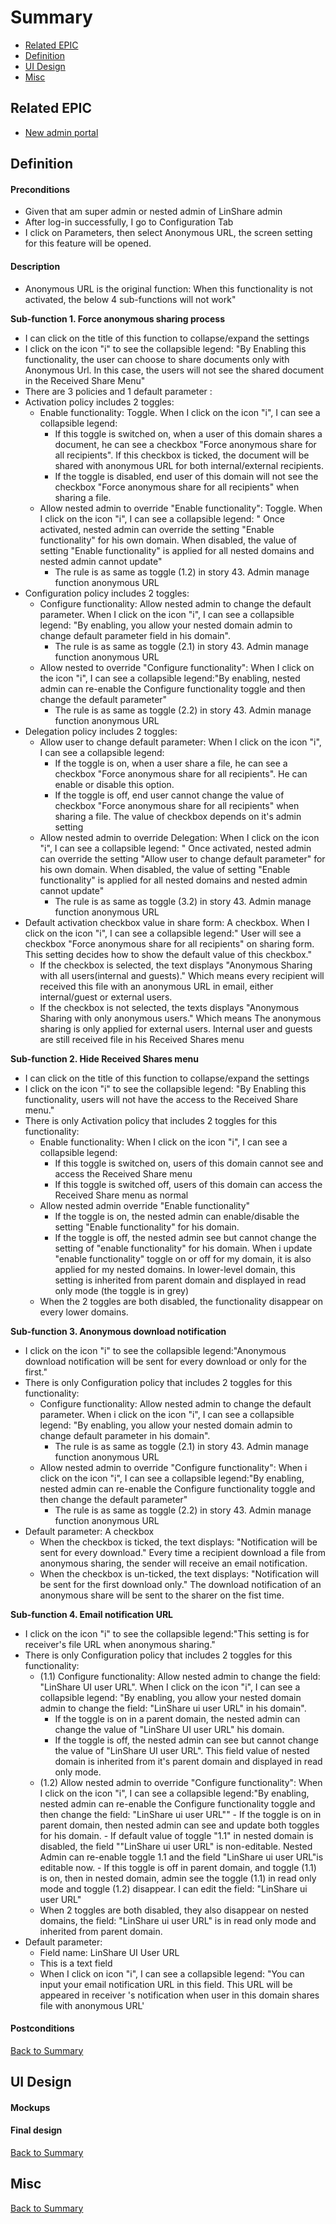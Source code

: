 # Summary

* [Related EPIC](#related-epic)
* [Definition](#definition)
* [UI Design](#ui-design)
* [Misc](#misc)

## Related EPIC

* [New admin portal](./README.md)

## Definition

#### Preconditions

- Given that am super admin or nested admin of LinShare admin
- After log-in successfully, I go to Configuration Tab
- I click on Parameters, then select Anonymous URL, the screen setting for this feature will be opened.

#### Description

- Anonymous URL is the original function: When this functionality is not activated, the below 4 sub-functions will not work"

**Sub-function 1. Force anonymous sharing process**
- I can click on the title of this function to collapse/expand the settings
- I click on the icon "i" to see the collapsible legend: "By Enabling this functionality, the user can choose to share documents only with Anonymous Url. In this case, the users will not see the shared document in the Received Share Menu"
- There are 3 policies and 1 default parameter :
- Activation policy includes 2 toggles:
    -  Enable functionality: Toggle. When I click on the icon "i", I can see a collapsible legend:
        - If this toggle is switched on, when a user of this domain shares a document, he can see a checkbox "Force anonymous share for all recipients". If this checkbox is ticked, the document will be shared with anonymous URL for both internal/external recipients.
        - If the toggle is disabled, end user of this domain  will not see the checkbox "Force anonymous share for all recipients" when sharing a file.
    -  Allow nested admin to override "Enable functionality": Toggle. When I click on the icon "i", I can see a collapsible legend: " Once activated, nested admin can override the setting "Enable  functionality" for his own domain. When disabled, the value of setting "Enable functionality" is applied for all nested domains and nested admin cannot update"
        - The rule is as same as toggle (1.2) in story 43. Admin manage function anonymous URL
- Configuration policy includes 2 toggles:
    -  Configure functionality: Allow nested admin to change the default parameter. When I click on the icon "i", I can see a collapsible legend: "By enabling, you allow your nested domain admin to change default parameter field in his domain".
        - The rule is as same as toggle (2.1) in story 43. Admin manage function anonymous URL
    -  Allow nested to override "Configure functionality": When I click on the icon "i", I can see a collapsible legend:"By enabling, nested admin can re-enable the Configure functionality toggle and then change the default parameter"
        - The rule is as same as toggle (2.2) in story 43. Admin manage function anonymous URL
- Delegation policy includes 2 toggles:
    -  Allow user to change default parameter:  When I click on the icon "i", I can see a collapsible legend:
        - If the toggle is on, when a user share a file, he can see a checkbox "Force anonymous share for all recipients". He can enable or disable this option.
        - If the toggle is off, end user cannot change the value of checkbox "Force anonymous share for all recipients" when sharing a file. The value of checkbox depends on it's admin setting
    -  Allow nested admin to override Delegation:  When I click on the icon "i", I can see a collapsible legend: " Once activated, nested admin can override the setting "Allow user to change default parameter" for his own domain. When disabled, the value of setting "Enable functionality" is applied for all nested domains and nested admin cannot update"
        - The rule is as same as toggle (3.2) in story 43. Admin manage function anonymous URL
- Default activation checkbox value in share form: A checkbox. When I click on the icon "i", I can see a collapsible legend:" User will see a checkbox "Force anonymous share for all recipients" on sharing form. This setting decides how to show the default value of this checkbox."
  - If the checkbox is selected, the text displays "Anonymous Sharing with all users(internal and guests)." Which means every recipient will received this file with an anonymous URL in email, either internal/guest or external users.
  - If the checkbox is not selected, the texts displays "Anonymous Sharing with only anonymous users." Which means The anonymous sharing is only applied for external users. Internal user and guests are still received file in his Received Shares menu

**Sub-function 2. Hide Received Shares menu**
- I can click on the title of this function to collapse/expand the settings
- I click on the icon "i" to see the collapsible legend: "By Enabling this functionality, users will not have the access to the Received Share menu."
- There is only Activation policy that includes 2 toggles for this functionality:
    - Enable functionality: When I click on the icon "i", I can see a collapsible legend:
        - If this toggle is switched on, users of this domain cannot see and access the Received Share menu
        - If this toggle is switched off, users of this domain can access the Received Share menu as normal
    - Allow nested admin override "Enable functionality"
        - If the toggle is on, the nested admin can enable/disable the setting "Enable functionality"  for his domain.
        - If the toggle is off, the nested admin see but cannot change the setting of "enable functionality" for his domain.  When i update "enable functionality" toggle on or off for my domain, it is also applied for my nested domains. In lower-level domain, this setting is inherited from parent domain and displayed in read only mode (the toggle is in grey)
    - When the 2 toggles are both disabled, the functionality disappear on every lower domains.

**Sub-function 3. Anonymous download notification**
- I click on the icon "i" to see the collapsible legend:"Anonymous download notification will be sent for every download or only for the first."
- There is only Configuration policy that includes 2 toggles for this functionality:
    -  Configure functionality: Allow nested admin to change the default parameter. When i click on the icon "i", I can see a collapsible legend: "By enabling, you allow your nested domain admin to change default parameter in his domain".
        - The rule is as same as toggle (2.1) in story 43. Admin manage function anonymous URL
    -  Allow nested admin to override "Configure functionality": When i click on the icon "i", I can see a collapsible legend:"By enabling, nested admin can re-enable the Configure functionality toggle and then change the default parameter"
        - The rule is as same as toggle (2.2) in story 43. Admin manage function anonymous URL
- Default parameter: A checkbox
    - When the checkbox is ticked, the text displays: "Notification will be sent for every download." Every time a recipient download a file from anonymous sharing, the sender will receive an email notification.
    - When the checkbox is un-ticked, the text displays: "Notification will be sent for the first download only." The download notification of an anonymous share will be sent to the sharer on the fist time.

**Sub-function 4. Email notification URL**
- I click on the icon "i" to see the collapsible legend:"This setting is for receiver's file URL when anonymous sharing."
- There is only Configuration policy that includes 2 toggles for this functionality:
    - (1.1) Configure functionality: Allow nested admin to change the field: "LinShare UI user URL".  When I click on the icon "i", I can see a collapsible legend: "By enabling, you allow your nested domain admin to change the field: "LinShare ui user URL" in his domain".
        - If the toggle is on in a parent domain, the nested admin can change the value of "LinShare UI user URL" his domain.
        - If the toggle is off, the nested admin can see but cannot change the value of "LinShare UI user URL". This field value of nested domain is inherited from it's parent domain and displayed in read only mode.
    - (1.2) Allow nested admin to override "Configure functionality": When I click on the icon "i", I can see a collapsible legend:"By enabling, nested admin can re-enable the Configure functionality toggle and then change the field: "LinShare ui user URL""
          - If the toggle is on in parent domain, then nested admin can see and update both toggles for his domain.
              - If default value of toggle "1.1" in nested domain is disabled, the field ""LinShare ui user URL" is non-editable. Nested Admin can re-enable toggle 1.1 and the field "LinShare ui user URL"is editable now.
          - If this toggle is off in parent domain, and toggle (1.1) is on, then in nested domain, admin see the toggle (1.1) in read only mode and toggle (1.2) disappear. I can edit the field: "LinShare ui user URL"
    - When 2 toggles  are both disabled, they also disappear on nested domains, the field: "LinShare ui user URL" is in read only mode and inherited from parent domain.
- Default parameter: 
   - Field name: LinShare UI User URL
   - This is a text field
   - When I click on icon "i",  I can see a collapsible legend: "You can input your email notification URL in this field. This URL will be appeared in receiver 's notification when user in this domain shares file with anonymous URL'

#### Postconditions
[Back to Summary](#summary)

## UI Design

#### Mockups

#### Final design

[Back to Summary](#summary)
## Misc

[Back to Summary](#summary)
